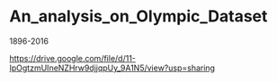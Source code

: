 # An_analysis_on_Olympic_Dataset
1896-2016

https://drive.google.com/file/d/11-IpOgtzmUIneNZHrw9djjqpUy_9A1N5/view?usp=sharing
